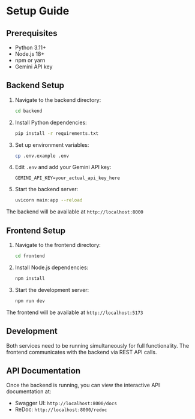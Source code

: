 # Setup Guide

## Prerequisites

- Python 3.11+
- Node.js 18+
- npm or yarn
- Gemini API key

## Backend Setup

1. Navigate to the backend directory:
   ```bash
   cd backend
   ```

2. Install Python dependencies:
   ```bash
   pip install -r requirements.txt
   ```

3. Set up environment variables:
   ```bash
   cp .env.example .env
   ```

4. Edit `.env` and add your Gemini API key:
   ```
   GEMINI_API_KEY=your_actual_api_key_here
   ```

5. Start the backend server:
   ```bash
   uvicorn main:app --reload
   ```

The backend will be available at `http://localhost:8000`

## Frontend Setup

1. Navigate to the frontend directory:
   ```bash
   cd frontend
   ```

2. Install Node.js dependencies:
   ```bash
   npm install
   ```

3. Start the development server:
   ```bash
   npm run dev
   ```

The frontend will be available at `http://localhost:5173`

## Development

Both services need to be running simultaneously for full functionality. The frontend communicates with the backend via REST API calls.

## API Documentation

Once the backend is running, you can view the interactive API documentation at:
- Swagger UI: `http://localhost:8000/docs`
- ReDoc: `http://localhost:8000/redoc` 